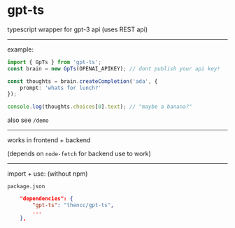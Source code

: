# gpt-ts
typescript wrapper for gpt-3 api (uses REST api)

---

example:
```ts
import { GpTs } from 'gpt-ts';
const brain = new GpTs(OPENAI_APIKEY); // dont publish your api key!

const thoughts = brain.createCompletion('ada', {
	prompt: 'whats for lunch?'
});

console.log(thoughts.choices[0].text); // "maybe a banana?"
```

also see `/demo`

---

works in frontend + backend

(depends on `node-fetch` for backend use to work)

---

import + use:
(without npm)

`package.json`
```json
	"dependencies": {
		"gpt-ts": "thencc/gpt-ts",
		...
	},
```
